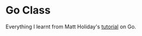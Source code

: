 # Go Class

Everything I learnt from Matt Holiday's [tutorial](https://www.youtube.com/watch?v=iDQAZEJK8lI&list=PLoILbKo9rG3skRCj37Kn5Zj803hhiuRK6) on Go.